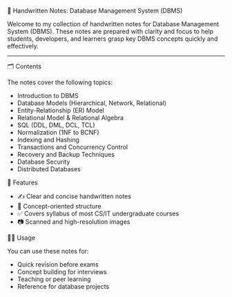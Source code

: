  📘 Handwritten Notes: Database Management System (DBMS)

Welcome to my collection of handwritten notes for Database Management System (DBMS). These notes are prepared with clarity and focus to help students, developers, and learners grasp key DBMS concepts quickly and effectively.

---

🗂️ Contents

The notes cover the following topics:

- Introduction to DBMS
- Database Models (Hierarchical, Network, Relational)
- Entity-Relationship (ER) Model
- Relational Model & Relational Algebra
- SQL (DDL, DML, DCL, TCL)
- Normalization (1NF to BCNF)
- Indexing and Hashing
- Transactions and Concurrency Control
- Recovery and Backup Techniques
- Database Security
- Distributed Databases



📌 Features

- ✍️ Clear and concise handwritten notes
- 🧠 Concept-oriented structure
- ✅ Covers syllabus of most CS/IT undergraduate courses
- 📷 Scanned and high-resolution images



🧑‍💻 Usage

You can use these notes for:

- Quick revision before exams
- Concept building for interviews
- Teaching or peer learning
- Reference for database projects

